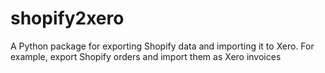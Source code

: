 # shopify2xero
A Python package for exporting Shopify data and importing it to Xero. For example, export Shopify orders and import them as Xero invoices

